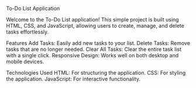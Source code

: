 
To-Do List Application

Welcome to the To-Do List application! This simple project is built using HTML, CSS, and JavaScript, allowing users to create, manage, and delete tasks effortlessly.

Features
Add Tasks: Easily add new tasks to your list.
Delete Tasks: Remove tasks that are no longer needed.
Clear All Tasks: Clear the entire task list with a single click.
Responsive Design: Works well on both desktop and mobile devices.

Technologies Used
HTML: For structuring the application.
CSS: For styling the application.
JavaScript: For interactive functionality.

